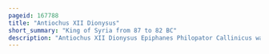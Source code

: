 ```yaml
---
pageid: 167788
title: "Antiochus XII Dionysus"
short_summary: "King of Syria from 87 to 82 BC"
description: "Antiochus XII Dionysus Epiphanes Philopator Callinicus was a Hellenistic Seleucid monarch who reigned as King of Syria between 87 and 82 BC. The youngest son of Antiochus VIII and, most likely, his Egyptian wife Tryphaena, Antiochus XII lived during a period of civil war between his father and his uncle Antiochus IX, which ended with the assassination of Antiochus VIII in 96 BC. The four Brothers laid Claim to the Throne eliminated antiochus ix as Claimant and waged War against his Heir Antiochus X."
---
```

